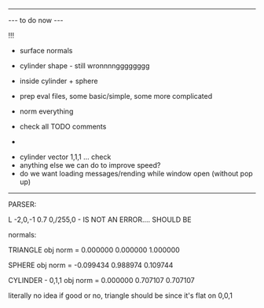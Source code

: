 


--------------------------------------------------------------------------
--- to do now ---

!!!
 - surface normals

 - cylinder shape - still wronnnngggggggg
 - inside cylinder + sphere



 - prep eval files, some basic/simple, some more complicated
 - norm everything
 - check all TODO comments

+
 - cylinder vector 1,1,1 ... check
 - anything else we can do to improve speed?
 - do we want loading messages/rending while window open (without pop up)


--------------------------------------------------------------------------


PARSER:

L              -2,0,-1    0.7    0,/255,0 - IS NOT AN ERROR.... SHOULD BE

normals:

TRIANGLE
obj norm = 0.000000 0.000000 1.000000

SPHERE
obj norm = -0.099434 0.988974 0.109744

CYLINDER - 0,1,1
obj norm = 0.000000 0.707107 0.707107

literally no idea if good or no, triangle should be since it's flat on 0,0,1
